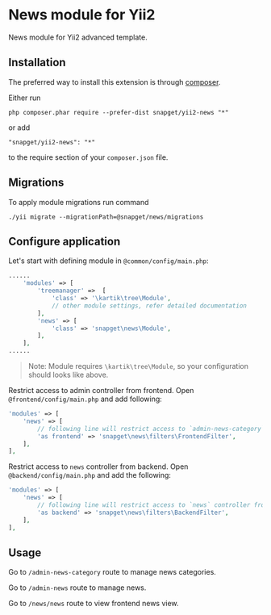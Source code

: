 News module for Yii2
====================
News module for Yii2 advanced template.

Installation
------------

The preferred way to install this extension is through [composer](http://getcomposer.org/download/).

Either run

```
php composer.phar require --prefer-dist snapget/yii2-news "*"
```

or add

```
"snapget/yii2-news": "*"
```

to the require section of your `composer.json` file.


Migrations
----------

To apply module migrations run command

```
./yii migrate --migrationPath=@snapget/news/migrations
```

Configure application
---------------------

Let's start with defining module in `@common/config/main.php`:

```php
......
    'modules' => [
        'treemanager' =>  [
            'class' => '\kartik\tree\Module',
            // other module settings, refer detailed documentation
        ],
        'news' => [
            'class' => 'snapget\news\Module',
        ],
    ],
......
```

> Note: Module requires `\kartik\tree\Module`, so your configuration should looks like above.


Restrict access to admin controller from frontend. Open `@frontend/config/main.php` and add following:

```php
'modules' => [
    'news' => [
        // following line will restrict access to `admin-news-category` and `admin-news` controllers from frontend application
        'as frontend' => 'snapget\news\filters\FrontendFilter',
    ],
],
```

Restrict access to `news` controller from backend. 
Open `@backend/config/main.php` and add the following:

```php
'modules' => [
    'news' => [
        // following line will restrict access to `news` controller from frontend application
        'as backend' => 'snapget\news\filters\BackendFilter',
    ],
],
```

Usage
-----

Go to `/admin-news-category` route to manage news categories.

Go to `/admin-news` route to manage news.

Go to `/news/news` route to view frontend news view.